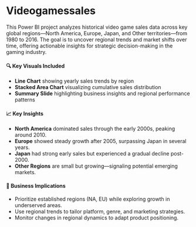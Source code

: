 # Videogamessales
This Power BI project analyzes historical video game sales data across key global regions—North America, Europe, Japan, and Other territories—from 1980 to 2016. The goal is to uncover regional trends and market shifts over time, offering actionable insights for strategic decision-making in the gaming industry.

#### 🔍 **Key Visuals Included**

* **Line Chart** showing yearly sales trends by region
* **Stacked Area Chart** visualizing cumulative sales distribution
* **Summary Slide** highlighting business insights and regional performance patterns

#### 📈 **Key Insights**

* **North America** dominated sales through the early 2000s, peaking around 2010.
* **Europe** showed steady growth after 2005, surpassing Japan in several years.
* **Japan** had strong early sales but experienced a gradual decline post-2000.
* **Other Regions** are small but growing—signaling potential emerging markets.

#### 💼 **Business Implications**

* Prioritize established regions (NA, EU) while exploring growth in underserved areas.
* Use regional trends to tailor platform, genre, and marketing strategies.
* Monitor changes in regional dynamics to adapt product positioning.
